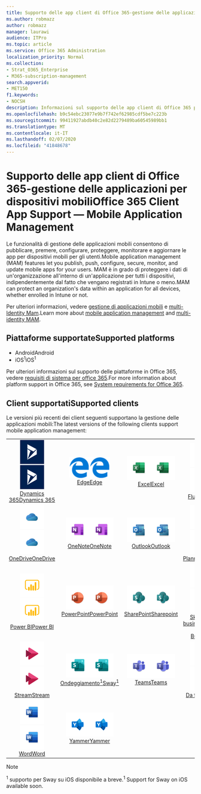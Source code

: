 ```yaml
---
title: Supporto delle app client di Office 365-gestione delle applicazioni per dispositivi mobili
ms.author: robmazz
author: robmazz
manager: laurawi
audience: ITPro
ms.topic: article
ms.service: Office 365 Administration
localization_priority: Normal
ms.collection:
- Strat_O365_Enterprise
- M365-subscription-management
search.appverid:
- MET150
f1.keywords:
- NOCSH
description: Informazioni sul supporto delle app client di Office 365 per la gestione delle applicazioni mobili
ms.openlocfilehash: b9c54ebc23077e9b7f742ef62985cdf5be7c223b
ms.sourcegitcommit: 99411927abdb40c2e82d2279489ba60545989bb1
ms.translationtype: MT
ms.contentlocale: it-IT
ms.lasthandoff: 02/07/2020
ms.locfileid: "41848678"
---
```

# <a name="office-365-client-app-support--mobile-application-management"></a><span data-ttu-id="e5489-103">Supporto delle app client di Office 365-gestione delle applicazioni per dispositivi mobili</span><span class="sxs-lookup"><span data-stu-id="e5489-103">Office 365 Client App Support — Mobile Application Management</span></span>

<span data-ttu-id="e5489-104">Le funzionalità di gestione delle applicazioni mobili consentono di pubblicare, premere, configurare, proteggere, monitorare e aggiornare le app per dispositivi mobili per gli utenti.</span><span class="sxs-lookup"><span data-stu-id="e5489-104">Mobile application management (MAM) features let you publish, push, configure, secure, monitor, and update mobile apps for your users.</span></span> <span data-ttu-id="e5489-105">MAM è in grado di proteggere i dati di un'organizzazione all'interno di un'applicazione per tutti i dispositivi, indipendentemente dal fatto che vengano registrati in Intune o meno.</span><span class="sxs-lookup"><span data-stu-id="e5489-105">MAM can protect an organization's data within an application for all devices, whether enrolled in Intune or not.</span></span>

<span data-ttu-id="e5489-106">Per ulteriori informazioni, vedere [gestione di applicazioni mobili](https://docs.microsoft.com/intune/mam-faq) e [multi-Identity Mam](https://docs.microsoft.com/intune/app-protection-policy).</span><span class="sxs-lookup"><span data-stu-id="e5489-106">Learn more about [mobile application management](https://docs.microsoft.com/intune/mam-faq) and [multi-identity MAM](https://docs.microsoft.com/intune/app-protection-policy).</span></span>

## <a name="supported-platforms"></a><span data-ttu-id="e5489-107">Piattaforme supportate</span><span class="sxs-lookup"><span data-stu-id="e5489-107">Supported platforms</span></span>

 - <span data-ttu-id="e5489-108">Android</span><span class="sxs-lookup"><span data-stu-id="e5489-108">Android</span></span>
 - <span data-ttu-id="e5489-109">iOS<sup>1</sup></span><span class="sxs-lookup"><span data-stu-id="e5489-109">iOS<sup>1</sup></span></span>

<span data-ttu-id="e5489-110">Per ulteriori informazioni sul supporto delle piattaforme in Office 365, vedere [requisiti di sistema per office 365](https://products.office.com/office-system-requirements).</span><span class="sxs-lookup"><span data-stu-id="e5489-110">For more information about platform support in Office 365, see [System requirements for Office 365](https://products.office.com/office-system-requirements).</span></span>

## <a name="supported-clients"></a><span data-ttu-id="e5489-111">Client supportati</span><span class="sxs-lookup"><span data-stu-id="e5489-111">Supported clients</span></span>

<span data-ttu-id="e5489-112">Le versioni più recenti dei client seguenti supportano la gestione delle applicazioni mobili:</span><span class="sxs-lookup"><span data-stu-id="e5489-112">The latest versions of the following clients support mobile application management:</span></span>

| | | | | | |
|:---:|:---:|:---:|:---:|:---:|:---:|
| <span data-ttu-id="e5489-113">![Icona Dynamics 365](media/o365-dynamics365-64x64.png)</span><span class="sxs-lookup"><span data-stu-id="e5489-113">![Dynamics 365 icon](media/o365-dynamics365-64x64.png)</span></span> <br> [<span data-ttu-id="e5489-114">Dynamics 365</span><span class="sxs-lookup"><span data-stu-id="e5489-114">Dynamics 365</span></span>](https://dynamics.microsoft.com) | <span data-ttu-id="e5489-115">![Icona del server perimetrale](media/o365-edge-64x64.png)</span><span class="sxs-lookup"><span data-stu-id="e5489-115">![Edge icon](media/o365-edge-64x64.png)</span></span> <br> [<span data-ttu-id="e5489-116">Edge</span><span class="sxs-lookup"><span data-stu-id="e5489-116">Edge</span></span>](https://www.microsoft.com/windows/microsoft-edge) | <span data-ttu-id="e5489-117">![Icona Excel](media/o365-excel-64x64.png)</span><span class="sxs-lookup"><span data-stu-id="e5489-117">![Excel icon](media/o365-excel-64x64.png)</span></span> <br> [<span data-ttu-id="e5489-118">Excel</span><span class="sxs-lookup"><span data-stu-id="e5489-118">Excel</span></span>](https://products.office.com/excel) | <span data-ttu-id="e5489-119">![Icona del flusso](media/o365-flow-64x64.png)</span><span class="sxs-lookup"><span data-stu-id="e5489-119">![Flow icon](media/o365-flow-64x64.png)</span></span> <br> [<span data-ttu-id="e5489-120">Flusso</span><span class="sxs-lookup"><span data-stu-id="e5489-120">Flow</span></span>](https://flow.microsoft.com) | <span data-ttu-id="e5489-121">![Icona di Kaizala](media/o365-kaizala-64x64.png)</span><span class="sxs-lookup"><span data-stu-id="e5489-121">![Kaizala icon](media/o365-kaizala-64x64.png)</span></span> <br> [<span data-ttu-id="e5489-122">Kaizala</span><span class="sxs-lookup"><span data-stu-id="e5489-122">Kaizala</span></span>](https://products.office.com/en/business/microsoft-kaizala) 
| <span data-ttu-id="e5489-123">![Icona di OneDrive for business](media/o365-OneDrive-64x64.png)</span><span class="sxs-lookup"><span data-stu-id="e5489-123">![OneDrive for Business icon](media/o365-OneDrive-64x64.png)</span></span> <br> [<span data-ttu-id="e5489-124">OneDrive</span><span class="sxs-lookup"><span data-stu-id="e5489-124">OneDrive</span></span>](https://products.office.com/onedrive-for-business/online-cloud-storage) | <span data-ttu-id="e5489-125">![Icona di OneNote](media/o365-OneNote-64x64.png)</span><span class="sxs-lookup"><span data-stu-id="e5489-125">![OneNote icon](media/o365-OneNote-64x64.png)</span></span> <br> [<span data-ttu-id="e5489-126">OneNote</span><span class="sxs-lookup"><span data-stu-id="e5489-126">OneNote</span></span>](https://products.office.com/onenote) | <span data-ttu-id="e5489-127">![Icona di Outlook](media/o365-outlook-64x64.png)</span><span class="sxs-lookup"><span data-stu-id="e5489-127">![Outlook icon](media/o365-outlook-64x64.png)</span></span> <br> [<span data-ttu-id="e5489-128">Outlook</span><span class="sxs-lookup"><span data-stu-id="e5489-128">Outlook</span></span>](https://products.office.com/outlook) | <span data-ttu-id="e5489-129">![Icona Planner](media/o365-planner-64x64.png)</span><span class="sxs-lookup"><span data-stu-id="e5489-129">![Planner icon](media/o365-planner-64x64.png)</span></span> <br> [<span data-ttu-id="e5489-130">Planner</span><span class="sxs-lookup"><span data-stu-id="e5489-130">Planner</span></span>](https://products.office.com/business/task-management-software) | <span data-ttu-id="e5489-131">![Icona di PowerApps](media/o365-powerapps-64x64.png)</span><span class="sxs-lookup"><span data-stu-id="e5489-131">![PowerApps icon](media/o365-powerapps-64x64.png)</span></span> <br> [<span data-ttu-id="e5489-132">PowerApps</span><span class="sxs-lookup"><span data-stu-id="e5489-132">PowerApps </span></span>](https://powerapps.microsoft.com) 
| <span data-ttu-id="e5489-133">![Icona PowerBI](media/o365-powerbi-64x64.png)</span><span class="sxs-lookup"><span data-stu-id="e5489-133">![PowerBI icon](media/o365-powerbi-64x64.png)</span></span> <br> [<span data-ttu-id="e5489-134">Power BI</span><span class="sxs-lookup"><span data-stu-id="e5489-134">Power BI</span></span>](https://powerbi.microsoft.com) | <span data-ttu-id="e5489-135">![Icona PowerPoint](media/o365-powerpoint-64x64.png)</span><span class="sxs-lookup"><span data-stu-id="e5489-135">![PowerPoint icon](media/o365-powerpoint-64x64.png)</span></span> <br> [<span data-ttu-id="e5489-136">PowerPoint</span><span class="sxs-lookup"><span data-stu-id="e5489-136">PowerPoint</span></span>](https://products.office.com/powerpoint) | <span data-ttu-id="e5489-137">![Icona di SharePoint](media/o365-sharepoint-64x64.png)</span><span class="sxs-lookup"><span data-stu-id="e5489-137">![SharePoint icon](media/o365-sharepoint-64x64.png)</span></span> <br> [<span data-ttu-id="e5489-138">SharePoint</span><span class="sxs-lookup"><span data-stu-id="e5489-138">Sharepoint</span></span>](https://products.office.com/sharepoint) | <span data-ttu-id="e5489-139">![Icona di Skype for Business](media/o365-skypeforbusiness-64x64.png)</span><span class="sxs-lookup"><span data-stu-id="e5489-139">![Skype for Business icon](media/o365-skypeforbusiness-64x64.png)</span></span> <br> [<span data-ttu-id="e5489-140">Skype for <br> business</span><span class="sxs-lookup"><span data-stu-id="e5489-140">Skype for <br> Business</span></span>](https://www.skype.com/business/) | <span data-ttu-id="e5489-141">![Icona di StaffHub](media/o365-staffhub-64x64.png)</span><span class="sxs-lookup"><span data-stu-id="e5489-141">![StaffHub icon](media/o365-staffhub-64x64.png)</span></span> <br> [<span data-ttu-id="e5489-142">StaffHub</span><span class="sxs-lookup"><span data-stu-id="e5489-142">StaffHub</span></span>](https://products.office.com/microsoft-staffhub/staff-scheduling-software) 
| <span data-ttu-id="e5489-143">![Icona di Stream](media/o365-stream-64x64.png)</span><span class="sxs-lookup"><span data-stu-id="e5489-143">![Stream icon](media/o365-stream-64x64.png)</span></span> <br> [<span data-ttu-id="e5489-144">Stream</span><span class="sxs-lookup"><span data-stu-id="e5489-144">Stream</span></span>](https://stream.microsoft.com) | <span data-ttu-id="e5489-145">![Icona Sway](media/o365-sway-64x64.png)</span><span class="sxs-lookup"><span data-stu-id="e5489-145">![Sway icon](media/o365-sway-64x64.png)</span></span> <br> [<span data-ttu-id="e5489-146">Ondeggiamento<sup>1</sup></span><span class="sxs-lookup"><span data-stu-id="e5489-146">Sway<sup>1</sup></span></span>](https://sway.com) | <span data-ttu-id="e5489-147">![icona di Teams](media/o365-teams-64x64.png)</span><span class="sxs-lookup"><span data-stu-id="e5489-147">![Teams icon](media/o365-teams-64x64.png)</span></span> <br> [<span data-ttu-id="e5489-148">Teams</span><span class="sxs-lookup"><span data-stu-id="e5489-148">Teams</span></span>](https://products.office.com/microsoft-teams/group-chat-software) | <span data-ttu-id="e5489-149">![Icona da fare](media/o365-todo-64x64.png)</span><span class="sxs-lookup"><span data-stu-id="e5489-149">![To Do icon](media/o365-todo-64x64.png)</span></span> <br> [<span data-ttu-id="e5489-150">Da fare</span><span class="sxs-lookup"><span data-stu-id="e5489-150">To Do</span></span>](https://todo.microsoft.com) | <span data-ttu-id="e5489-151">![Icona Visio](media/o365-visio-64x64.png)</span><span class="sxs-lookup"><span data-stu-id="e5489-151">![Visio icon](media/o365-visio-64x64.png)</span></span> <br> [<span data-ttu-id="e5489-152">Visio</span><span class="sxs-lookup"><span data-stu-id="e5489-152">Visio</span></span>](https://products.office.com/visio/flowchart-software) 
| <span data-ttu-id="e5489-153">![Icona Word](media/o365-word-64x64.png)</span><span class="sxs-lookup"><span data-stu-id="e5489-153">![Word icon](media/o365-word-64x64.png)</span></span> <br> [<span data-ttu-id="e5489-154">Word</span><span class="sxs-lookup"><span data-stu-id="e5489-154">Word</span></span>](https://products.office.com/word) | <span data-ttu-id="e5489-155">![Icona di Yammer](media/o365-yammer-64x64.png)</span><span class="sxs-lookup"><span data-stu-id="e5489-155">![Yammer icon](media/o365-yammer-64x64.png)</span></span> <br> [<span data-ttu-id="e5489-156">Yammer</span><span class="sxs-lookup"><span data-stu-id="e5489-156">Yammer</span></span>](https://products.office.com/yammer/yammer-overview)

> [!NOTE]
> <span data-ttu-id="e5489-157"><sup>1</sup> supporto per Sway su iOS disponibile a breve.</span><span class="sxs-lookup"><span data-stu-id="e5489-157"><sup>1</sup> Support for Sway on iOS available soon.</span></span>